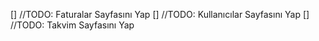 [] //TODO: Faturalar Sayfasını Yap
[] //TODO: Kullanıcılar Sayfasını Yap
[] //TODO: Takvim Sayfasını Yap
